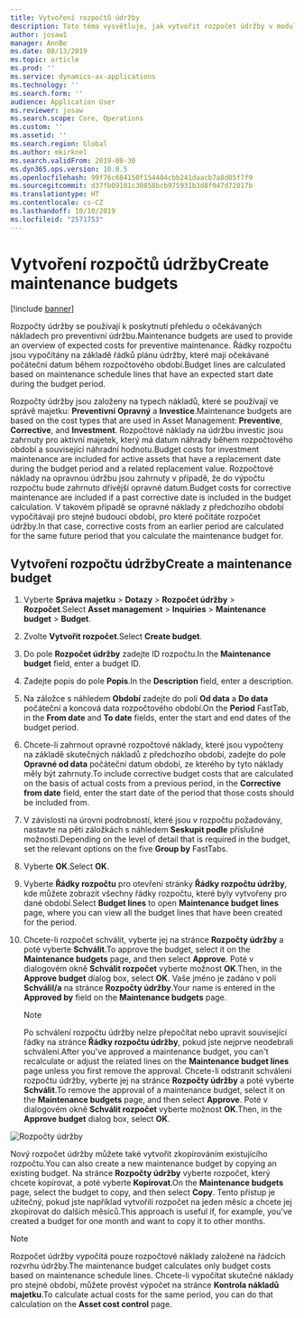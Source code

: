 ```yaml
---
title: Vytvoření rozpočtů údržby
description: Toto téma vysvětluje, jak vytvořit rozpočet údržby v modulu Správa majetku.
author: josaw1
manager: AnnBe
ms.date: 08/13/2019
ms.topic: article
ms.prod: ''
ms.service: dynamics-ax-applications
ms.technology: ''
ms.search.form: ''
audience: Application User
ms.reviewer: josaw
ms.search.scope: Core, Operations
ms.custom: ''
ms.assetid: ''
ms.search.region: Global
ms.author: mkirknel
ms.search.validFrom: 2019-08-30
ms.dyn365.ops.version: 10.0.5
ms.openlocfilehash: 99f76c684150f154404cbb241daacb7a8d05f7f9
ms.sourcegitcommit: d37fb09101c30858bcb975931b3d8f947d72017b
ms.translationtype: HT
ms.contentlocale: cs-CZ
ms.lasthandoff: 10/10/2019
ms.locfileid: "2571753"
---
```

# <a name="create-maintenance-budgets"></a><span data-ttu-id="11656-103">Vytvoření rozpočtů údržby</span><span class="sxs-lookup"><span data-stu-id="11656-103">Create maintenance budgets</span></span>

[!include [banner](../../includes/banner.md)]

 



<span data-ttu-id="11656-104">Rozpočty údržby se používají k poskytnutí přehledu o očekávaných nákladech pro preventivní údržbu.</span><span class="sxs-lookup"><span data-stu-id="11656-104">Maintenance budgets are used to provide an overview of expected costs for preventive maintenance.</span></span> <span data-ttu-id="11656-105">Řádky rozpočtu jsou vypočítány na základě řádků plánu údržby, které mají očekávané počáteční datum během rozpočtového období.</span><span class="sxs-lookup"><span data-stu-id="11656-105">Budget lines are calculated based on maintenance schedule lines that have an expected start date during the budget period.</span></span>

<span data-ttu-id="11656-106">Rozpočty údržby jsou založeny na typech nákladů, které se používají ve správě majetku: **Preventivní** **Opravný** a **Investice**.</span><span class="sxs-lookup"><span data-stu-id="11656-106">Maintenance budgets are based on the cost types that are used in Asset Management: **Preventive**, **Corrective**, and **Investment**.</span></span> <span data-ttu-id="11656-107">Rozpočtové náklady na údržbu investic jsou zahrnuty pro aktivní majetek, který má datum náhrady během rozpočtového období a související náhradní hodnotu.</span><span class="sxs-lookup"><span data-stu-id="11656-107">Budget costs for investment maintenance are included for active assets that have a replacement date during the budget period and a related replacement value.</span></span> <span data-ttu-id="11656-108">Rozpočtové náklady na opravnou údržbu jsou zahrnuty v případě, že do výpočtu rozpočtu bude zahrnuto dřívější opravné datum.</span><span class="sxs-lookup"><span data-stu-id="11656-108">Budget costs for corrective maintenance are included if a past corrective date is included in the budget calculation.</span></span> <span data-ttu-id="11656-109">V takovém případě se opravné náklady z předchozího období vypočítávají pro stejné budoucí období, pro které počítáte rozpočet údržby.</span><span class="sxs-lookup"><span data-stu-id="11656-109">In that case, corrective costs from an earlier period are calculated for the same future period that you calculate the maintenance budget for.</span></span>

## <a name="create-a-maintenance-budget"></a><span data-ttu-id="11656-110">Vytvoření rozpočtu údržby</span><span class="sxs-lookup"><span data-stu-id="11656-110">Create a maintenance budget</span></span>

1. <span data-ttu-id="11656-111">Vyberte **Správa majetku** \> **Dotazy** \> **Rozpočet údržby** \> **Rozpočet**.</span><span class="sxs-lookup"><span data-stu-id="11656-111">Select **Asset management** \> **Inquiries** \> **Maintenance budget** \> **Budget**.</span></span>
2. <span data-ttu-id="11656-112">Zvolte **Vytvořit rozpočet**.</span><span class="sxs-lookup"><span data-stu-id="11656-112">Select **Create budget**.</span></span>
3. <span data-ttu-id="11656-113">Do pole **Rozpočet údržby** zadejte ID rozpočtu.</span><span class="sxs-lookup"><span data-stu-id="11656-113">In the **Maintenance budget** field, enter a budget ID.</span></span>
4. <span data-ttu-id="11656-114">Zadejte popis do pole **Popis**.</span><span class="sxs-lookup"><span data-stu-id="11656-114">In the **Description** field, enter a description.</span></span>
4. <span data-ttu-id="11656-115">Na záložce s náhledem **Období** zadejte do polí **Od data** a **Do data** počáteční a koncová data rozpočtového období.</span><span class="sxs-lookup"><span data-stu-id="11656-115">On the **Period** FastTab, in the **From date** and **To date** fields, enter the start and end dates of the budget period.</span></span>
5. <span data-ttu-id="11656-116">Chcete-li zahrnout opravné rozpočtové náklady, které jsou vypočteny na základě skutečných nákladů z předchozího období, zadejte do pole **Opravné od data** počáteční datum období, ze kterého by tyto náklady měly být zahrnuty.</span><span class="sxs-lookup"><span data-stu-id="11656-116">To include corrective budget costs that are calculated on the basis of actual costs from a previous period, in the **Corrective from date** field, enter the start date of the period that those costs should be included from.</span></span>
6. <span data-ttu-id="11656-117">V závislosti na úrovni podrobností, které jsou v rozpočtu požadovány, nastavte na pěti záložkách s náhledem **Seskupit podle** příslušné možnosti.</span><span class="sxs-lookup"><span data-stu-id="11656-117">Depending on the level of detail that is required in the budget, set the relevant options on the five **Group by** FastTabs.</span></span>
7. <span data-ttu-id="11656-118">Vyberte **OK**.</span><span class="sxs-lookup"><span data-stu-id="11656-118">Select **OK**.</span></span>
8. <span data-ttu-id="11656-119">Vyberte **Řádky rozpočtu** pro otevření stránky **Řádky rozpočtu údržby**, kde můžete zobrazit všechny řádky rozpočtu, které byly vytvořeny pro dané období.</span><span class="sxs-lookup"><span data-stu-id="11656-119">Select **Budget lines** to open **Maintenance budget lines** page, where you can view all the budget lines that have been created for the period.</span></span>
9. <span data-ttu-id="11656-120">Chcete-li rozpočet schválit, vyberte jej na stránce **Rozpočty údržby** a poté vyberte **Schválit**.</span><span class="sxs-lookup"><span data-stu-id="11656-120">To approve the budget, select it on the **Maintenance budgets** page, and then select **Approve**.</span></span> <span data-ttu-id="11656-121">Poté v dialogovém okně **Schválit rozpočet** vyberte možnost **OK**.</span><span class="sxs-lookup"><span data-stu-id="11656-121">Then, in the **Approve budget** dialog box, select **OK**.</span></span> <span data-ttu-id="11656-122">Vaše jméno je zadáno v poli **Schválil/a** na stránce **Rozpočty údržby**.</span><span class="sxs-lookup"><span data-stu-id="11656-122">Your name is entered in the **Approved by** field on the **Maintenance budgets** page.</span></span>

    > [!NOTE]
    > <span data-ttu-id="11656-123">Po schválení rozpočtu údržby nelze přepočítat nebo upravit související řádky na stránce **Řádky rozpočtu údržby**, pokud jste nejprve neodebrali schválení.</span><span class="sxs-lookup"><span data-stu-id="11656-123">After you've approved a maintenance budget, you can't recalculate or adjust the related lines on the **Maintenance budget lines** page unless you first remove the approval.</span></span> <span data-ttu-id="11656-124">Chcete-li odstranit schválení rozpočtu údržby, vyberte jej na stránce **Rozpočty údržby** a poté vyberte **Schválit**.</span><span class="sxs-lookup"><span data-stu-id="11656-124">To remove the approval of a maintenance budget, select it on the **Maintenance budgets** page, and then select **Approve**.</span></span> <span data-ttu-id="11656-125">Poté v dialogovém okně **Schválit rozpočet** vyberte možnost **OK**.</span><span class="sxs-lookup"><span data-stu-id="11656-125">Then, in the **Approve budget** dialog box, select **OK**.</span></span>

![Rozpočty údržby](media/01-maintenance-budgets.png)

<span data-ttu-id="11656-127">Nový rozpočet údržby můžete také vytvořit zkopírováním existujícího rozpočtu.</span><span class="sxs-lookup"><span data-stu-id="11656-127">You can also create a new maintenance budget by copying an existing budget.</span></span> <span data-ttu-id="11656-128">Na stránce **Rozpočty údržby** vyberte rozpočet, který chcete kopírovat, a poté vyberte **Kopírovat**.</span><span class="sxs-lookup"><span data-stu-id="11656-128">On the **Maintenance budgets** page, select the budget to copy, and then select **Copy**.</span></span> <span data-ttu-id="11656-129">Tento přístup je užitečný, pokud jste například vytvořili rozpočet na jeden měsíc a chcete jej zkopírovat do dalších měsíců.</span><span class="sxs-lookup"><span data-stu-id="11656-129">This approach is useful if, for example, you've created a budget for one month and want to copy it to other months.</span></span>

> [!NOTE]
> <span data-ttu-id="11656-130">Rozpočet údržby vypočítá pouze rozpočtové náklady založené na řádcích rozvrhu údržby.</span><span class="sxs-lookup"><span data-stu-id="11656-130">The maintenance budget calculates only budget costs based on maintenance schedule lines.</span></span> <span data-ttu-id="11656-131">Chcete-li vypočítat skutečné náklady pro stejné období, můžete provést výpočet na stránce **Kontrola nákladů majetku**.</span><span class="sxs-lookup"><span data-stu-id="11656-131">To calculate actual costs for the same period, you can do that calculation on the **Asset cost control** page.</span></span> 
